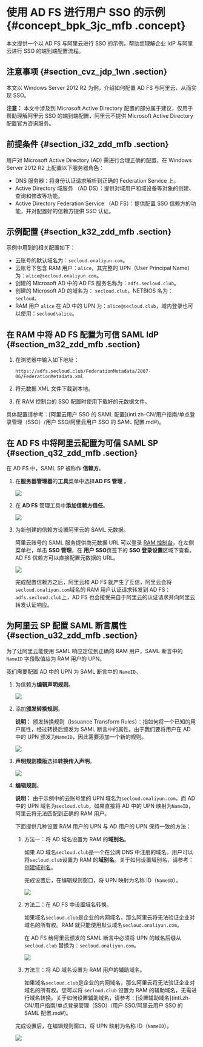 # 使用 AD FS 进行用户 SSO 的示例 {#concept_bpk_3jc_mfb .concept}

本文提供一个以 AD FS 与阿里云进行 SSO 的示例，帮助您理解企业 IdP 与阿里云进行 SSO 的端到端配置流程。

## 注意事项 {#section_cvz_jdp_1wn .section}

本文以 Windows Server 2012 R2 为例，介绍如何配置 AD FS 与阿里云，从而实现 SSO。

**注意：** 本文中涉及到 Microsoft Active Directory 配置的部分属于建议，仅用于帮助理解阿里云 SSO 的端到端配置，阿里云不提供 Microsoft Active Directory 配置官方咨询服务。

## 前提条件 {#section_i32_zdd_mfb .section}

用户对 Microsoft Active Directory \(AD\) 需进行合理正确的配置，在 Windows Server 2012 R2 上配置以下服务器角色：

-   DNS 服务器：将身份认证请求解析到正确的 Federation Service 上。
-   Active Directory 域服务 （AD DS）：提供对域用户和域设备等对象的创建、查询和修改等功能。
-   Active Directory Federation Service （AD FS）：提供配置 SSO 信赖方的功能，并对配置好的信赖方提供 SSO 认证。

## 示例配置 {#section_k32_zdd_mfb .section}

示例中用到的相关配置如下：

-   云账号的默认域名为：`secloud.onaliyun.com`。
-   云账号下包含 RAM 用户：`alice`，其完整的 UPN（User Principal Name）为：`alice@secloud.onaliyun.com`。
-   创建的 Microsoft AD 中的 AD FS 服务名称为：`adfs.secloud.club`。
-   创建的 Microsoft AD 的域名为： `secloud.club`，NETBIOS 名为：`secloud`。
-   RAM 用户 `alice` 在 AD 中的 UPN 为：`alice@secloud.club`，域内登录也可以使用：`secloud\alice`。

## 在 RAM 中将 AD FS 配置为可信 SAML IdP {#section_m32_zdd_mfb .section}

1.  在浏览器中输入如下地址：

    ``` {#codeblock_hpu_vmj_ocs}
    https://adfs.secloud.club/FederationMetadata/2007-06/FederationMetadata.xml
    ```

2.  将元数据 XML 文件下载到本地。
3.  在 RAM 控制台的 SSO 配置时使用下载好的元数据文件。

具体配置请参考：[阿里云用户 SSO 的 SAML 配置](intl.zh-CN/用户指南/单点登录管理（SSO）/用户 SSO/阿里云用户 SSO 的 SAML 配置.md#)。

## 在 AD FS 中将阿里云配置为可信 SAML SP {#section_q32_zdd_mfb .section}

在 AD FS 中，SAML SP 被称作 **信赖方**。

1.  在**服务器管理器**的**工具**菜单中选择**AD FS 管理** 。

    ![](http://static-aliyun-doc.oss-cn-hangzhou.aliyuncs.com/assets/img/23741/156170832814260_zh-CN.png)

2.  在 **AD FS** 管理工具中**添加信赖方信任**。

    ![](http://static-aliyun-doc.oss-cn-hangzhou.aliyuncs.com/assets/img/23741/156170832814261_zh-CN.png)

3.  为新创建的信赖方设置阿里云的 SAML 元数据。

    阿里云账号的 SAML 服务提供商元数据 URL 可以登录 [RAM 控制台](https://ram.console.aliyun.com/)，在左侧菜单栏，单击 **SSO 管理**，在 **用户 SSO**页签下的 **SSO 登录设置**区域下查看。AD FS 信赖方可以直接配置元数据的 URL。

    ![](http://static-aliyun-doc.oss-cn-hangzhou.aliyuncs.com/assets/img/23741/156170832814262_zh-CN.png)

    完成配置信赖方之后，阿里云和 AD FS 就产生了互信，阿里云会将`secloud.onaliyun.com`域名的 RAM 用户认证请求转发到 AD FS：`adfs.secloud.club`上，AD FS 也会接受来自于阿里云的认证请求并向阿里云转发认证响应。


## 为阿里云 SP 配置 SAML 断言属性 {#section_u32_zdd_mfb .section}

为了让阿里云能使用 SAML 响应定位到正确的 RAM 用户，SAML 断言中的 `NameID` 字段取值应为 RAM 用户的 UPN。

我们需要配置 AD 中的 UPN 为 SAML 断言中的 `NameID`。

1.  为信赖方**编辑声明规则**。

    ![](http://static-aliyun-doc.oss-cn-hangzhou.aliyuncs.com/assets/img/23741/156170832814263_zh-CN.png)

2.  添加**颁发转换规则**。

    **说明：** 颁发转换规则（Issuance Transform Rules）：指如何将一个已知的用户属性，经过转换后颁发为 SAML 断言中的属性。由于我们要将用户在 AD 中的 UPN 颁发为`NameID`，因此需要添加一个新的规则。

    ![](http://static-aliyun-doc.oss-cn-hangzhou.aliyuncs.com/assets/img/23741/156170832814264_zh-CN.png)

3.  **声明规则模版**选择**转换传入声明**。

    ![](http://static-aliyun-doc.oss-cn-hangzhou.aliyuncs.com/assets/img/23741/156170832914265_zh-CN.png)

4.  **编辑规则**。

    **说明：** 由于示例中的云账号里的 UPN 域名为`secloud.onaliyun.com`，而 AD 中的 UPN 域名为`secloud.club`，如果直接将 AD 中的 UPN 映射为`NameID`，阿里云将无法匹配到正确的 RAM 用户。

    下面提供几种设置 RAM 用户的 UPN 与 AD 用户的 UPN 保持一致的方法：

    1.  方法一：将 AD 域名设置为 RAM 的**域别名**。

        如果 AD 域名`secloud.club`是一个在公网 DNS 中注册的域名。用户可以将`secloud.club`设置为 RAM 的**域别名**。关于如何设置域别名，请参考：[创建域别名](intl.zh-CN/用户指南/安全设置/高级设置/创建域别名.md#)。

        完成设置后，在编辑规则窗口，将 UPN 映射为名称 ID（`NameID`）。

        ![](http://static-aliyun-doc.oss-cn-hangzhou.aliyuncs.com/assets/img/23741/156170832914266_zh-CN.png)

    2.  方法二：在 AD FS 中设置域名转换。

        如果域名`secloud.club`是企业的内网域名，那么阿里云将无法验证企业对域名的所有权。RAM 就只能使用默认域名`secloud.onaliyun.com`。

        在 AD FS 给阿里云颁发的 SAML 断言中必须将 UPN 的域名后缀从 `secloud.club` 替换为：`secloud.onaliyun.com`。

        ![](http://static-aliyun-doc.oss-cn-hangzhou.aliyuncs.com/assets/img/23741/156170832914267_zh-CN.png)

    3.  方法三：将 AD 域名设置为 RAM 用户的辅助域名。

        如果域名`secloud.club`是企业的内网域名，那么阿里云将无法验证企业对域名的所有权。您可以将 `secloud.club` 设置为 RAM 的辅助域名，无需进行域名转换。关于如何设置辅助域名，请参考：[设置辅助域名](intl.zh-CN/用户指南/单点登录管理（SSO）/用户 SSO/阿里云用户 SSO 的 SAML 配置.md#)。

    完成设置后，在编辑规则窗口，将 UPN 映射为名称 ID（`NameID`）。

    ![](http://static-aliyun-doc.oss-cn-hangzhou.aliyuncs.com/assets/img/23741/156170832914266_zh-CN.png)


